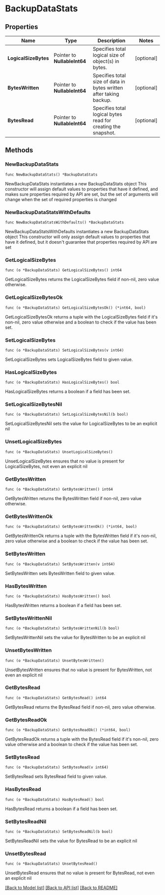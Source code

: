 # BackupDataStats

## Properties

Name | Type | Description | Notes
------------ | ------------- | ------------- | -------------
**LogicalSizeBytes** | Pointer to **NullableInt64** | Specifies total logical size of object(s) in bytes. | [optional] 
**BytesWritten** | Pointer to **NullableInt64** | Specifies total size of data in bytes written after taking backup. | [optional] 
**BytesRead** | Pointer to **NullableInt64** | Specifies total logical bytes read for creating the snapshot. | [optional] 

## Methods

### NewBackupDataStats

`func NewBackupDataStats() *BackupDataStats`

NewBackupDataStats instantiates a new BackupDataStats object
This constructor will assign default values to properties that have it defined,
and makes sure properties required by API are set, but the set of arguments
will change when the set of required properties is changed

### NewBackupDataStatsWithDefaults

`func NewBackupDataStatsWithDefaults() *BackupDataStats`

NewBackupDataStatsWithDefaults instantiates a new BackupDataStats object
This constructor will only assign default values to properties that have it defined,
but it doesn't guarantee that properties required by API are set

### GetLogicalSizeBytes

`func (o *BackupDataStats) GetLogicalSizeBytes() int64`

GetLogicalSizeBytes returns the LogicalSizeBytes field if non-nil, zero value otherwise.

### GetLogicalSizeBytesOk

`func (o *BackupDataStats) GetLogicalSizeBytesOk() (*int64, bool)`

GetLogicalSizeBytesOk returns a tuple with the LogicalSizeBytes field if it's non-nil, zero value otherwise
and a boolean to check if the value has been set.

### SetLogicalSizeBytes

`func (o *BackupDataStats) SetLogicalSizeBytes(v int64)`

SetLogicalSizeBytes sets LogicalSizeBytes field to given value.

### HasLogicalSizeBytes

`func (o *BackupDataStats) HasLogicalSizeBytes() bool`

HasLogicalSizeBytes returns a boolean if a field has been set.

### SetLogicalSizeBytesNil

`func (o *BackupDataStats) SetLogicalSizeBytesNil(b bool)`

 SetLogicalSizeBytesNil sets the value for LogicalSizeBytes to be an explicit nil

### UnsetLogicalSizeBytes
`func (o *BackupDataStats) UnsetLogicalSizeBytes()`

UnsetLogicalSizeBytes ensures that no value is present for LogicalSizeBytes, not even an explicit nil
### GetBytesWritten

`func (o *BackupDataStats) GetBytesWritten() int64`

GetBytesWritten returns the BytesWritten field if non-nil, zero value otherwise.

### GetBytesWrittenOk

`func (o *BackupDataStats) GetBytesWrittenOk() (*int64, bool)`

GetBytesWrittenOk returns a tuple with the BytesWritten field if it's non-nil, zero value otherwise
and a boolean to check if the value has been set.

### SetBytesWritten

`func (o *BackupDataStats) SetBytesWritten(v int64)`

SetBytesWritten sets BytesWritten field to given value.

### HasBytesWritten

`func (o *BackupDataStats) HasBytesWritten() bool`

HasBytesWritten returns a boolean if a field has been set.

### SetBytesWrittenNil

`func (o *BackupDataStats) SetBytesWrittenNil(b bool)`

 SetBytesWrittenNil sets the value for BytesWritten to be an explicit nil

### UnsetBytesWritten
`func (o *BackupDataStats) UnsetBytesWritten()`

UnsetBytesWritten ensures that no value is present for BytesWritten, not even an explicit nil
### GetBytesRead

`func (o *BackupDataStats) GetBytesRead() int64`

GetBytesRead returns the BytesRead field if non-nil, zero value otherwise.

### GetBytesReadOk

`func (o *BackupDataStats) GetBytesReadOk() (*int64, bool)`

GetBytesReadOk returns a tuple with the BytesRead field if it's non-nil, zero value otherwise
and a boolean to check if the value has been set.

### SetBytesRead

`func (o *BackupDataStats) SetBytesRead(v int64)`

SetBytesRead sets BytesRead field to given value.

### HasBytesRead

`func (o *BackupDataStats) HasBytesRead() bool`

HasBytesRead returns a boolean if a field has been set.

### SetBytesReadNil

`func (o *BackupDataStats) SetBytesReadNil(b bool)`

 SetBytesReadNil sets the value for BytesRead to be an explicit nil

### UnsetBytesRead
`func (o *BackupDataStats) UnsetBytesRead()`

UnsetBytesRead ensures that no value is present for BytesRead, not even an explicit nil

[[Back to Model list]](../README.md#documentation-for-models) [[Back to API list]](../README.md#documentation-for-api-endpoints) [[Back to README]](../README.md)


